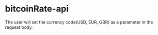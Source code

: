# bitcoinRate-api
The user will set the currency code(USD, EUR, GBR) as a parameter in the request body. 
